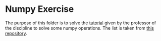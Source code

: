 # Numpy Exercise

The purpose of this folder is to solve the [tutorial] given by the professor of the discipline to solve some numpy operations. The list is taken from [this repository].

[tutorial]: <tutorial-list.md>

[this repository]: <https://github.com/tfvieira/deep-learning/tree/main/src/numpy_tutorial>